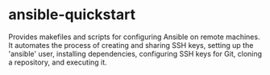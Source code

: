 # ansible-quickstart
Provides makefiles and scripts for configuring Ansible on remote machines. It automates the process of creating and sharing SSH keys, setting up the 'ansible' user, installing dependencies, configuring SSH keys for Git, cloning a repository, and executing it.
